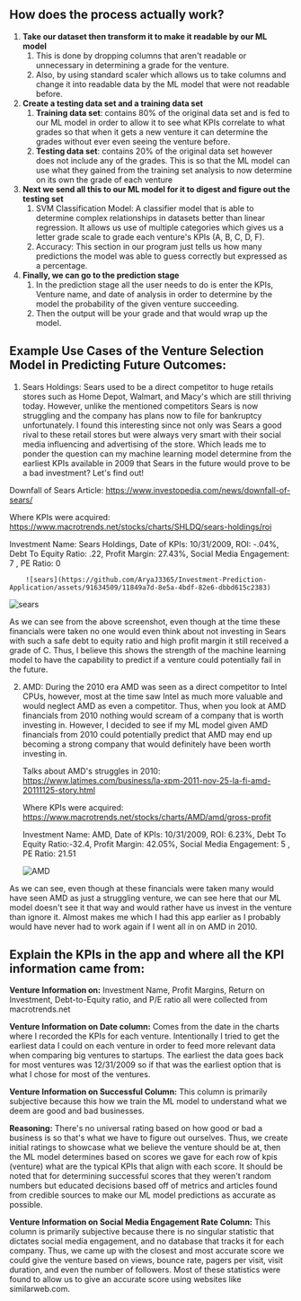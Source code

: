 ## **How does the process actually work?**

1.  **Take our dataset then transform it to make it readable by our ML model**
    1.  This is done by dropping columns that aren't readable or unnecessary in determining a grade for the venture.
    2.  Also, by using standard scaler which allows us to take columns and change it into readable data by the ML model that were not readable before.
2.  **Create a testing data set and a training data set**
    1.  **Training data set**: contains 80% of the original data set and is fed to our ML model in order to allow it to see what KPIs correlate to what grades so that when it gets a new venture it can determine the grades without ever even seeing the venture before.
    2.  **Testing data set**: contains 20% of the original data set however does not include any of the grades. This is so that the ML model can use what they gained from the training set analysis to now determine on its own the grade of each venture
3.  **Next we send all this to our ML model for it to digest and figure out the testing set**
    1.  SVM Classification Model: A classifier model that is able to determine complex relationships in datasets better than linear regression. It allows us use of multiple categories which gives us a letter grade scale to grade each venture's KPIs (A, B, C, D, F).
    2.  Accuracy: This section in our program just tells us how many predictions the model was able to guess correctly but expressed as a percentage.
4.  **Finally, we can go to the prediction stage**
    1.  In the prediction stage all the user needs to do is enter the KPIs, Venture name, and date of analysis in order to determine by the model the probability of the given venture succeeding.
    2.  Then the output will be your grade and that would wrap up the model.

## **Example Use Cases of the Venture Selection Model in Predicting Future Outcomes:**

1.  Sears Holdings: Sears used to be a direct competitor to huge retails stores such as Home Depot, Walmart, and Macy's which are still thriving today. However, unlike the mentioned competitors Sears is now struggling and the company has plans now to file for bankruptcy unfortunately. I found this interesting since not only was Sears a good rival to these retail stores but were always very smart with their social media influencing and advertising of the store. Which leads me to ponder the question can my machine learning model determine from the earliest KPIs available in 2009 that Sears in the future would prove to be a bad investment? Let's find out!

Downfall of Sears Article: <https://www.investopedia.com/news/downfall-of-sears/>

Where KPIs were acquired: <https://www.macrotrends.net/stocks/charts/SHLDQ/sears-holdings/roi>

Investment Name: Sears Holdings, Date of KPIs: 10/31/2009, ROI: -.04%, Debt To Equity Ratio: .22, Profit Margin: 27.43%, Social Media Engagement: 7 , PE Ratio: 0

        ![sears](https://github.com/AryaJ3365/Investment-Prediction-Application/assets/91634509/11849a7d-8e5a-4bdf-82e6-dbbd615c2383)
![sears](https://github.com/AryaJ3365/Investment-Prediction-Application/assets/91634509/a63d8d93-3075-4138-8321-5377b08dd8a0)

As we can see from the above screenshot, even though at the time these financials were taken no one would even think about not investing in Sears with such a safe debt to equity ratio and high profit margin it still received a grade of C. Thus, I believe this shows the strength of the machine learning model to have the capability to predict if a venture could potentially fail in the future.

2.  AMD: During the 2010 era AMD was seen as a direct competitor to Intel CPUs, however, most at the time saw Intel as much more valuable and would neglect AMD as even a competitor. Thus, when you look at AMD financials from 2010 nothing would scream of a company that is worth investing in. However, I decided to see if my ML model given AMD financials from 2010 could potentially predict that AMD may end up becoming a strong company that would definitely have been worth investing in.

    Talks about AMD's struggles in 2010: <https://www.latimes.com/business/la-xpm-2011-nov-25-la-fi-amd-20111125-story.html>

    Where KPIs were acquired: <https://www.macrotrends.net/stocks/charts/AMD/amd/gross-profit>

    Investment Name: AMD, Date of KPIs: 10/31/2009, ROI: 6.23%, Debt To Equity Ratio:-32.4, Profit Margin: 42.05%, Social Media Engagement: 5 , PE Ratio: 21.51

    ![AMD](https://github.com/AryaJ3365/Investment-Prediction-Application/assets/91634509/a3eb1656-ca9b-4869-a220-0627ef87a525)

As we can see, even though at these financials were taken many would have seen AMD as just a struggling venture, we can see here that our ML model doesn't see it that way and would rather have us invest in the venture than ignore it. Almost makes me which I had this app earlier as I probably would have never had to work again if I went all in on AMD in 2010.

## **Explain the KPIs in the app and where all the KPI information came from:**

**Venture Information on:** Investment Name, Profit Margins, Return on Investment, Debt-to-Equity ratio, and P/E ratio all were collected from macrotrends.net

**Venture Information on Date column:** Comes from the date in the charts where I recorded the KPIs for each venture. Intentionally I tried to get the earliest data I could on each venture in order to feed more relevant data when comparing big ventures to startups. The earliest the data goes back for most ventures was 12/31/2009 so if that was the earliest option that is what I chose for most of the ventures.

**Venture Information on Successful Column:** This column is primarily subjective because this how we train the ML model to understand what we deem are good and bad businesses.

**Reasoning:** There's no universal rating based on how good or bad a business is so that's what we have to figure out ourselves. Thus, we create initial ratings to showcase what we believe the venture should be at, then the ML model determines based on scores we gave for each row of kpis (venture) what are the typical KPIs that align with each score. It should be noted that for determining successful scores that they weren't random numbers but educated decisions based off of metrics and articles found from credible sources to make our ML model predictions as accurate as possible.

**Venture Information on Social Media Engagement Rate Column:** This column is primarily subjective because there is no singular statistic that dictates social media engagement, and no database that tracks it for each company. Thus, we came up with the closest and most accurate score we could give the venture based on views, bounce rate, pagers per visit, visit duration, and even the number of followers. Most of these statistics were found to allow us to give an accurate score using websites like similarweb.com.
